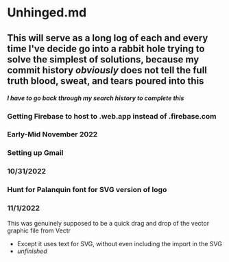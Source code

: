 # **Unhinged.md**
## This will serve as a long log of each and every time I've decide go into a rabbit hole trying to solve the simplest of solutions, because my commit history _obviously_ does not tell the full truth blood, sweat, and tears poured into this 

##### I have to go back through my search history to complete this

### Getting Firebase to host to .web.app instead of .firebase.com
### Early-Mid November 2022

### Setting up Gmail
### 10/31/2022

### Hunt for Palanquin font for SVG version of logo
### 11/1/2022
This was genuinely supposed to be a quick drag and drop of the vector graphic file from Vectr
- Except it uses text for SVG, without even including the import in the SVG
- _unfinished_